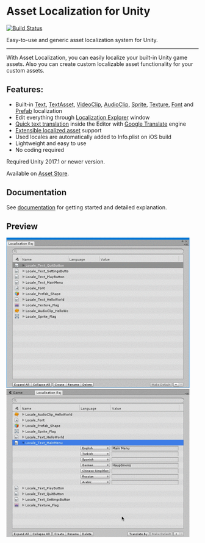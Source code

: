 # Asset Localization for Unity
[![Build Status](https://travis-ci.org/ibrahimpenekli/GameToolkit-Localization.svg?branch=master)](https://travis-ci.org/ibrahimpenekli/GameToolkit-Localization)

Easy-to-use and generic asset localization system for Unity.

---

With Asset Localization, you can easily localize your built-in Unity game assets. Also you can create custom localizable asset functionality for your custom assets.

## Features: 
* Built-in [Text](https://docs.unity3d.com/Manual/script-Text.html), [TextAsset](https://docs.unity3d.com/Manual/class-TextAsset.html), [VideoClip](https://docs.unity3d.com/Manual/class-VideoClip.html), [AudioClip](https://docs.unity3d.com/Manual/class-AudioClip.html), [Sprite](https://docs.unity3d.com/Manual/Sprites.html), [Texture](https://docs.unity3d.com/ScriptReference/Texture.html), [Font](https://docs.unity3d.com/Manual/class-Font.html) and [Prefab](https://docs.unity3d.com/Manual/Prefabs.html) localization
* Edit everything through [Localization Explorer](../../wiki/Localization-Explorer) window
* [Quick text translation](../../wiki/Localization-Explorer#3-quick-translate-missing-locales) inside the Editor with [Google Translate](https://cloud.google.com/translate/) engine
* [Extensible localized asset](../../wiki/Scripting-Reference#extending-custom-localized-asset-behaviour) support
* Used locales are automatically added to Info.plist on iOS build
* Lightweight and easy to use
* No coding required

Required Unity 2017.1 or newer version.

Available on [Asset Store](http://u3d.as/XhJ).

## Documentation
See [documentation](https://hibrahimpenekli.gitbook.io/gametoolkit-localization/) for getting started and detailed explanation.

## Preview

![Gif](/ReadMeImages/Preview.gif?raw=true "Preview") 
![Gif](/ReadMeImages/Translate.gif?raw=true "Quick Translate")
